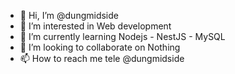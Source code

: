 - 👋 Hi, I’m @dungmidside
- 👀 I’m interested in Web development
- 🌱 I’m currently learning Nodejs - NestJS - MySQL
- 💞️ I’m looking to collaborate on Nothing
- 📫 How to reach me tele @dungmidside

<!---
dungmidside/dungmidside is a ✨ special ✨ repository because its `README.md` (this file) appears on your GitHub profile.
You can click the Preview link to take a look at your changes.
--->
